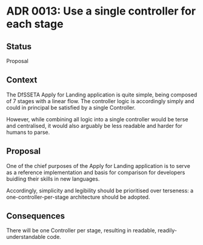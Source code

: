 # ADR 0013: Use a single controller for each stage

## Status
Proposal

## Context
The DfSSETA Apply for Landing application is quite simple, being composed of 7 stages with a linear flow. The controller logic is accordingly simply and could in principal be satisfied by a single Controller.

However, while combining all logic into a single controller would be terse and centralised, it would also arguably be less readable and harder for humans to parse.

## Proposal

One of the chief purposes of the Apply for Landing application is to serve as a reference implementation and basis for comparison for developers buidling their skills in new languages.

Accordingly, simplicity and legibility should be prioritised over terseness: a one-controller-per-stage architecture should be adopted.

## Consequences

There will be one Controller per stage, resulting in readable, readily-understandable code.
